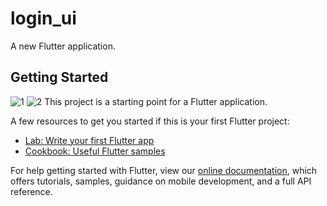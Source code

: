 # login_ui

A new Flutter application.

## Getting Started

![1](https://user-images.githubusercontent.com/70822571/106688244-65c8d780-65d6-11eb-84e6-512058b76764.JPG)
![2](https://user-images.githubusercontent.com/70822571/106688240-65304100-65d6-11eb-9843-5b2b529c9499.JPG)
This project is a starting point for a Flutter application.

A few resources to get you started if this is your first Flutter project:

- [Lab: Write your first Flutter app](https://flutter.dev/docs/get-started/codelab)
- [Cookbook: Useful Flutter samples](https://flutter.dev/docs/cookbook)

For help getting started with Flutter, view our
[online documentation](https://flutter.dev/docs), which offers tutorials,
samples, guidance on mobile development, and a full API reference.
